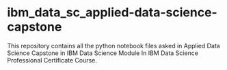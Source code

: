 # ibm_data_sc_applied-data-science-capstone

This repository contains all the python notebook files asked in Applied Data Science Capstone in IBM Data Science Module In IBM Data Science Professional Certificate Course.
